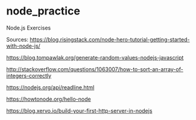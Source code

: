 # node_practice
Node.js Exercises


Sources: 
https://blog.risingstack.com/node-hero-tutorial-getting-started-with-node-js/

https://blog.tompawlak.org/generate-random-values-nodejs-javascript

http://stackoverflow.com/questions/1063007/how-to-sort-an-array-of-integers-correctly

https://nodejs.org/api/readline.html

https://howtonode.org/hello-node

https://blog.xervo.io/build-your-first-http-server-in-nodejs